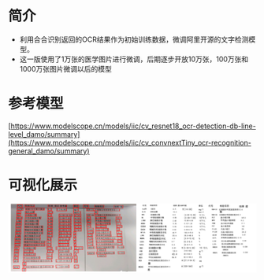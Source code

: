 # 简介
- 利用合合识别返回的OCR结果作为初始训练数据，微调阿里开源的文字检测模型。
- 这一版使用了1万张的医学图片进行微调，后期逐步开放10万张，100万张和1000万张图片微调以后的模型

# 参考模型
[https://www.modelscope.cn/models/iic/cv_resnet18_ocr-detection-db-line-level_damo/summary](https://www.modelscope.cn/models/iic/cv_convnextTiny_ocr-recognition-general_damo/summary)

# 可视化展示
![Image 1](./imgs/test.png) 
